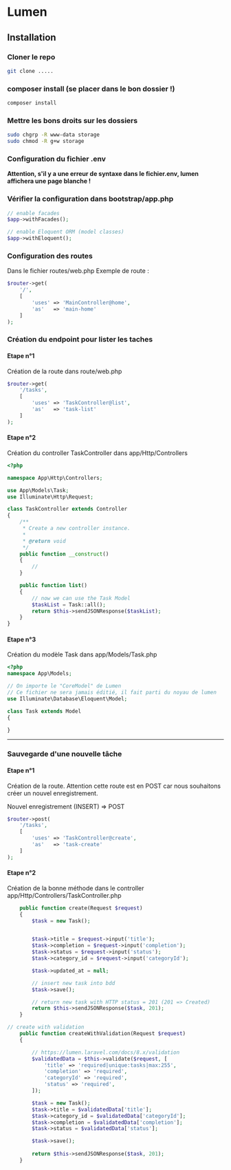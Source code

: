 # Lumen

## Installation
### Cloner le repo
```sh
git clone .....
```

### composer install (se placer dans le bon dossier !)
```php
composer install
```

### Mettre les bons droits sur les dossiers
```sh
sudo chgrp -R www-data storage
sudo chmod -R g+w storage
```

### Configuration du fichier .env
__Attention, s'il y a une erreur de syntaxe dans le fichier.env, lumen affichera une page blanche !__


### Vérifier la configuration dans bootstrap/app.php
```php
// enable facades
$app->withFacades();

// enable Eloquent ORM (model classes)
$app->withEloquent();
```


### Configuration des routes
Dans le fichier routes/web.php
Exemple de route : 
```php
$router->get(
    '/',
    [
        'uses' => 'MainController@home',
        'as'   => 'main-home'
    ]
);
```



### Création du endpoint pour lister les taches

#### Etape n°1
Création de la route dans route/web.php
```php
$router->get(
    '/tasks',
    [
        'uses' => 'TaskController@list',
        'as'   => 'task-list'
    ]
);
```

#### Etape n°2
Création du controller TaskController dans app/Http/Controllers
```php
<?php

namespace App\Http\Controllers;

use App\Models\Task;
use Illuminate\Http\Request;

class TaskController extends Controller
{
    /**
     * Create a new controller instance.
     *
     * @return void
     */
    public function __construct()
    {
        //
    }

    public function list()
    {
        // now we can use the Task Model
        $taskList = Task::all();
        return $this->sendJSONResponse($taskList);
    }
}
```

#### Etape n°3
Création du modèle Task dans app/Models/Task.php

```php
<?php
namespace App\Models;

// On importe le "CoreModel" de Lumen
// Ce fichier ne sera jamais éditié, il fait parti du noyau de lumen
use Illuminate\Database\Eloquent\Model;

class Task extends Model
{

}
```

____

### Sauvegarde d'une nouvelle tâche

#### Etape n°1 
Création de la route. Attention cette route est en POST car nous souhaitons créer un nouvel enregistrement.

Nouvel enregistrement (INSERT) => POST
```php
$router->post(
    '/tasks',
    [
        'uses' => 'TaskController@create',
        'as'   => 'task-create'
    ]
);
```


#### Etape n°2
Création de la bonne  méthode dans le controller app/Http/Controllers/TaskController.php

```php
    public function create(Request $request)
    {
        $task = new Task();


        $task->title = $request->input('title');
        $task->completion = $request->input('completion');
        $task->status = $request->input('status');
        $task->category_id = $request->input('categoryId');

        $task->updated_at = null;

        // insert new task into bdd
        $task->save();

        // return new task with HTTP status = 201 (201 => Created)
        return $this->sendJSONResponse($task, 201);
    }
```

```php
// create with validation
    public function createWithValidation(Request $request)
    {

        // https://lumen.laravel.com/docs/8.x/validation
        $validatedData = $this->validate($request, [
            'title' => 'required|unique:tasks|max:255',
            'completion' => 'required',
            'categoryId' => 'required',
            'status' => 'required',
        ]);

        $task = new Task();
        $task->title = $validatedData['title'];
        $task->category_id = $validatedData['categoryId'];
        $task->completion = $validatedData['completion'];
        $task->status = $validatedData['status'];

        $task->save();
        
        return $this->sendJSONResponse($task, 201);
    }
```